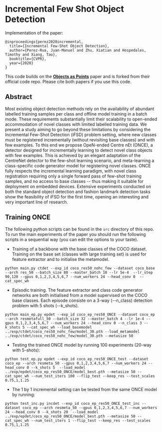 # Incremental Few Shot Object Detection
Implementation of the paper:

```
@inproceedings{perez2020incremental,
  title={Incremental Few-Shot Object Detection},
  author={Perez-Rua, Juan-Manuel and Zhu, Xiatian and Hospedales, Timothy and Xiang, Tao},
  booktitle={CVPR},
  year={2020}
}
```

This code builds on the [**Objects as Points**](http://arxiv.org/abs/1904.07850) paper and is forked from their official code repo.
Please cite both papers if you use this code.


## Abstract 

Most existing object detection methods rely on the availability of abundant labelled training samples per class and offline model training in a batch mode. These requirements substantially limit their scalability to open-ended accommodation of novel classes with limited labelled training data. We present a study aiming to go beyond these limitations by considering the Incremental Few-Shot Detection (iFSD) problem setting, where new classes must be registered incrementally (without revisiting base classes) and with few examples. To this end we propose OpeN-ended Centre nEt (ONCE), a detector designed for incrementally learning to detect novel class objects with few examples. This is achieved by an elegant adaptation of the CentreNet detector to the few-shot learning scenario, and meta-learning a class-specific code generator model for registering novel classes. ONCE fully respects the incremental learning paradigm, with novel class registration requiring only a single forward pass of few-shot training samples, and no access to base classes -- thus making it suitable for deployment on embedded devices. Extensive experiments conducted on both the standard object detection and fashion landmark detection tasks show the feasibility of iFSD for the first time, opening an interesting and very important line of research.


## Training ONCE

The following python scripts can be found in the `src` directory of this repo. To run the main experiments of the paper
you should run the following scripts in a sequential way (you can edit the options to your taste).

- Training of a backbone with the base classes of the COCO dataset. 
  Training on the base set (classes with large training set) is used for feature extractor and to initialise the metamodel.
  
~~~
python main.py ctdet --exp_id coco_res50_nohc_few --dataset coco_base --arch res_50 --batch_size 80 --master_batch 10 --lr 5e-4  --lr_step 90,120 --gpus 0,1,2,3,4,5,6,7 --num_workers 24 --head_conv 0  --cat_spec_wh
~~~

- Episodic training. The feature extractor and class code generator networks are both initialised from a 
model supervised on the COCO base classes. Each episode consiste on a 3-way (--n_class) detection problem with 5 shots (--k_shots).

~~~
python main_ep.py epdet --exp_id coco_ep_res50_ONCE --dataset coco_ep --arch resmetafull_50 --batch_size 32 --master_batch 4 --lr 1e-4 --gpus 0,1,2,3,4,5,6,7 --num_workers 24 --head_conv 0 --n_class 3 --k_shots 5 --cat_spec_wh --load_basemodel ../exp/ctdet/coco_res50_nohc_few/model_30.pth --load_metamodel ../exp/ctdet/coco_res50_nohc_few/model_30.pth --metasize 50
~~~

- Testing the trained ONCE model by running 100 experiments (20-way with 5-shots):

~~~
python test_ep.py epdet --exp_id coco_ep_res50_ONCE_test --dataset coco_ep --arch resmeta_50 --gpus 0,1,2,3,4,5,6,7 --num_workers 24 --head_conv 0 --k_shots 5  --load_model ../exp/epdet/coco_ep_res50_ONCE/model_best.pth --metasize 50 --cat_spec_wh --num_test_iters 100 --flip_test --keep_res --test_scales 0.75,1,1.25
~~~

- The 1 by 1 incremental setting can be tested from the same ONCE model by running:

~~~
python test_inc.py incdet --exp_id coco_ep_res50_ONCE_test_inc --dataset coco_ep --arch resmeta_50 --gpus 0,1,2,3,4,5,6,7 --num_workers 24 --head_conv 0 --k_shots 20  --load_model ../exp/epdet/coco_ep_res50_ONCE/model_best.pth --metasize 50 --cat_spec_wh --num_test_iters 1 --flip_test --keep_res --test_scales 0.75,1,1.25
~~~


